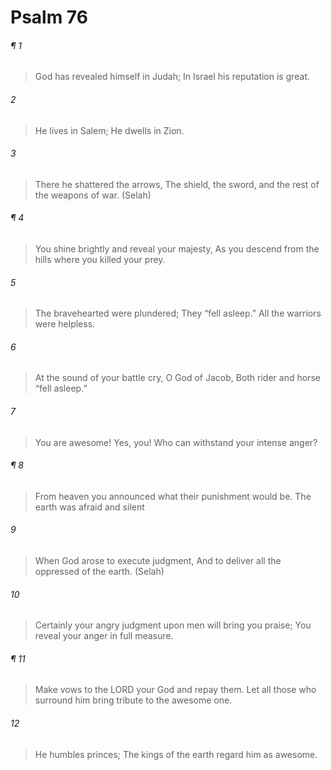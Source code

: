 # Psalm 76
###### ¶ 1
> God has revealed himself in Judah;
> In Israel his reputation is great.
###### 2
> He lives in Salem;
> He dwells in Zion.
###### 3
> There he shattered the arrows,
> The shield, the sword, and the rest of the weapons of war. (Selah)
###### ¶ 4
> You shine brightly and reveal your majesty,
> As you descend from the hills where you killed your prey.
###### 5
> The bravehearted were plundered;
> They “fell asleep.”
> All the warriors were helpless.
###### 6
> At the sound of your battle cry, O God of Jacob,
> Both rider and horse “fell asleep.”
###### 7
> You are awesome! Yes, you!
> Who can withstand your intense anger?
###### ¶ 8
> From heaven you announced what their punishment would be.
> The earth was afraid and silent
###### 9
> When God arose to execute judgment,
> And to deliver all the oppressed of the earth. (Selah)
###### 10
> Certainly your angry judgment upon men will bring you praise;
> You reveal your anger in full measure.
###### ¶ 11
> Make vows to the LORD your God and repay them.
> Let all those who surround him bring tribute to the awesome one.
###### 12
> He humbles princes;
> The kings of the earth regard him as awesome.
